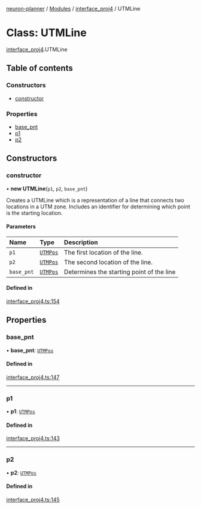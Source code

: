 [neuron-planner](../README.md) / [Modules](../modules.md) / [interface\_proj4](../modules/interface_proj4.md) / UTMLine

# Class: UTMLine

[interface_proj4](../modules/interface_proj4.md).UTMLine

## Table of contents

### Constructors

- [constructor](interface_proj4.UTMLine.md#constructor)

### Properties

- [base\_pnt](interface_proj4.UTMLine.md#base_pnt)
- [p1](interface_proj4.UTMLine.md#p1)
- [p2](interface_proj4.UTMLine.md#p2)

## Constructors

### constructor

• **new UTMLine**(`p1`, `p2`, `base_pnt`)

Creates a UTMLine which is a representation of a line that connects two locations in a UTM zone. Includes an identifier for determining which point is the starting location.

#### Parameters

| Name | Type | Description |
| :------ | :------ | :------ |
| `p1` | [`UTMPos`](interface_proj4.UTMPos.md) | The first location of the line. |
| `p2` | [`UTMPos`](interface_proj4.UTMPos.md) | The second location of the line. |
| `base_pnt` | [`UTMPos`](interface_proj4.UTMPos.md) | Determines the starting point of the line |

#### Defined in

[interface_proj4.ts:154](https://github.com/vtol-neuron/neuron-planner/blob/4c781e4/src/js/interface_proj4.ts#L154)

## Properties

### base\_pnt

• **base\_pnt**: [`UTMPos`](interface_proj4.UTMPos.md)

#### Defined in

[interface_proj4.ts:147](https://github.com/vtol-neuron/neuron-planner/blob/4c781e4/src/js/interface_proj4.ts#L147)

___

### p1

• **p1**: [`UTMPos`](interface_proj4.UTMPos.md)

#### Defined in

[interface_proj4.ts:143](https://github.com/vtol-neuron/neuron-planner/blob/4c781e4/src/js/interface_proj4.ts#L143)

___

### p2

• **p2**: [`UTMPos`](interface_proj4.UTMPos.md)

#### Defined in

[interface_proj4.ts:145](https://github.com/vtol-neuron/neuron-planner/blob/4c781e4/src/js/interface_proj4.ts#L145)

